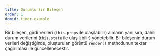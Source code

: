 ```yaml
---
title: Durumlu Bir Bileşen
order: 1
domid: timer-example
---
```


Bir bileşen, girdi verileri (`this.props` ile ulaşılabilir) almanın yanı sıra, dahili durum verilerini (`this.state` ile ulaşılabilir) yönetebilir. Bir bileşenin durum verileri değiştiğinde, oluşturulan görüntü `render()` methodunun tekrar çağırılması ile güncellenecektir.
